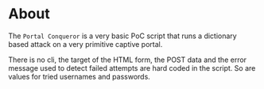 About
=====

The `Portal Conqueror` is a very basic PoC script that runs a dictionary based
attack on a very primitive captive portal.

There is no cli, the target of the HTML form, the POST data and the error
message used to detect failed attempts are hard coded in the
script. So are values for tried usernames and passwords.
